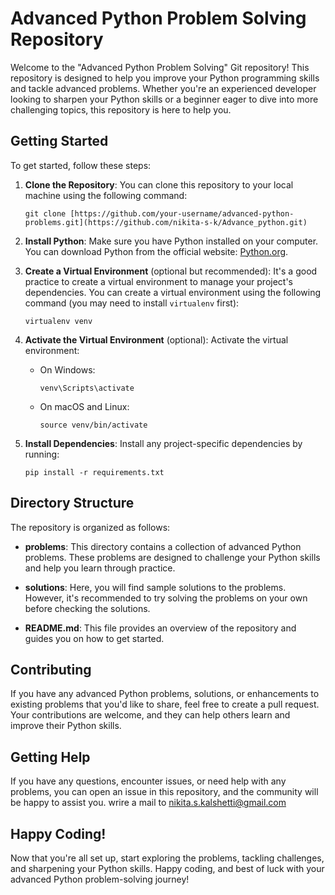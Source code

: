 # Advanced Python Problem Solving Repository

Welcome to the "Advanced Python Problem Solving" Git repository! This repository is designed to help you improve your Python programming skills and tackle advanced problems. Whether you're an experienced developer looking to sharpen your Python skills or a beginner eager to dive into more challenging topics, this repository is here to help you.

## Getting Started

To get started, follow these steps:

1. **Clone the Repository**: You can clone this repository to your local machine using the following command:
   ```
   git clone [https://github.com/your-username/advanced-python-problems.git](https://github.com/nikita-s-k/Advance_python.git)
   ```

2. **Install Python**: Make sure you have Python installed on your computer. You can download Python from the official website: [Python.org](https://www.python.org/downloads/).

3. **Create a Virtual Environment** (optional but recommended): It's a good practice to create a virtual environment to manage your project's dependencies. You can create a virtual environment using the following command (you may need to install `virtualenv` first):
   ```
   virtualenv venv
   ```

4. **Activate the Virtual Environment** (optional): Activate the virtual environment:
   - On Windows:
     ```
     venv\Scripts\activate
     ```
   - On macOS and Linux:
     ```
     source venv/bin/activate
     ```

5. **Install Dependencies**: Install any project-specific dependencies by running:
   ```
   pip install -r requirements.txt
   ```

## Directory Structure

The repository is organized as follows:

- **problems**: This directory contains a collection of advanced Python problems. These problems are designed to challenge your Python skills and help you learn through practice.

- **solutions**: Here, you will find sample solutions to the problems. However, it's recommended to try solving the problems on your own before checking the solutions.

- **README.md**: This file provides an overview of the repository and guides you on how to get started.

## Contributing

If you have any advanced Python problems, solutions, or enhancements to existing problems that you'd like to share, feel free to create a pull request. Your contributions are welcome, and they can help others learn and improve their Python skills.

## Getting Help

If you have any questions, encounter issues, or need help with any problems, you can open an issue in this repository, and the community will be happy to assist you. wrire a mail to nikita.s.kalshetti@gmail.com

## Happy Coding!

Now that you're all set up, start exploring the problems, tackling challenges, and sharpening your Python skills. Happy coding, and best of luck with your advanced Python problem-solving journey!
